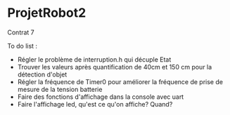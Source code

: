 # ProjetRobot2
Contrat 7

To do list : 
  - Régler le problème de interruption.h qui décuple Etat
  - Trouver les valeurs après quantification de 40cm et 150 cm pour la détection d'objet
  - Régler la fréquence de Timer0 pour améliorer la fréquence de prise de mesure de la tension batterie
  - Faire des fonctions d'affichage dans la console avec uart
  - Faire l'affichage led, qu'est ce qu'on affiche? Quand?
  
